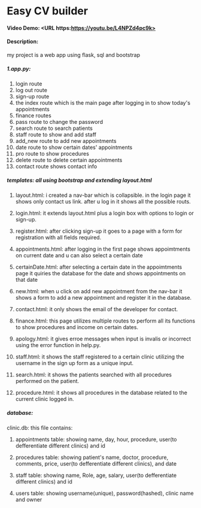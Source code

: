 # Easy CV builder

#### Video Demo: <URL https:https://youtu.be/L4NPZd4pc9k>

#### Description:

my project is a web app using flask, sql and bootstrap

##### 1.app.py:

1.  login route
2.  log out route
3.  sign-up route
4.  the index route which is the main page after logging in to show today's appointments
5.  finance routes
6.  pass route to change the password
7.  search route to search patients
8.  staff route to show and add staff
9.  add_new route to add new appointments
10. date route to show certain dates' appointments
11. pro route to show procedures
12. delete route to delete certain appointments
13. contact route shows contact info

##### templates: all using bootstrap and extending layout.html

1. layout.html: i created a nav-bar which is collapsible. in the login page it shows only contact us link. after u log in it shows all the possible routs.

2. login.html: it extends layout.html plus a login box with options to login or sign-up.

3. register.html: after clicking sign-up it goes to a page with a form for registration with all fields required.

4. appointments.html: after logging in the first page shows appoimtments on current date and u can also select a certain date

5. certainDate.html: after selecting a certain date in the appoimtments page it quiries the database for the date and shows appointments on that date

6. new.html: when u click on add new appointment from the nav-bar it shows a form to add a new appointment and register it in the database.

7. contact.html: it only shows the email of the developer for contact.

8. finance.html: this page utilizes multiple routes to perform all its functions to show procedures and income on certain dates.

9. apology.html: it gives erroe messages when input is invalis or incorrect using the error function in help.py.

10. staff.html: it shows the staff registered to a certain clinic utilizing the username in the sign up form as a unique input.

11. search.html: it shows the patients searched with all procedures performed on the patient.

12. procedure.html: it shows all procedures in the database related to the current clinic logged in.

##### database:

clinic.db: this file contains:

1. appointments table: showing name, day, hour, procedure, user(to defferentiate different clinics) and id

2. procedures table: showing patient's name, doctor, procedure, comments, price, user(to defferentiate different clinics), and date

3. staff table: showing name, Role, age, salary, user(to defferentiate different clinics) and id

4. users table: showing username(unique), password(hashed), clinic name and owner
